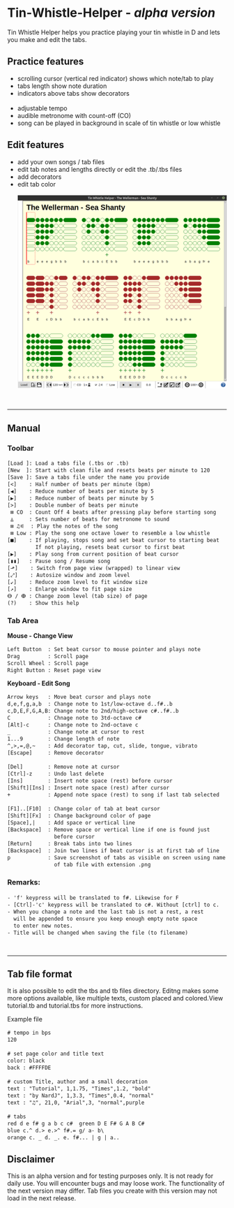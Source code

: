 # Tin-Whistle-Helper - _alpha version_
Tin Whistle Helper helps you practice playing your tin whistle in D 
and lets you make and edit the tabs. 

## Practice features
- scrolling cursor (vertical red indicator) shows which note/tab to play
- tabs length show note duration 
- indicators above tabs show decorators
<br />  <br />
- adjustable tempo 
- audible metronome with count-off (CO)
- song can be played in background in scale of tin whistle or low whistle

## Edit features
- add your own songs / tab files
- edit tab notes and lengths directly or edit the .tb/.tbs files
- add decorators
- edit tab color
<br />  <br />
![Figure 1](https://github.com/NardJ/Tin-Whistle-Helper/blob/main/screenshots/MainWindow.png "Screenshot")


</br>

---

## Manual

### Toolbar
```
[Load ]: Load a tabs file (.tbs or .tb)
[New  ]: Start with clean file and resets beats per minute to 120
[Save ]: Save a tabs file under the name you provide
[<]    : Half number of beats per minute (bpm)
[◀]    : Reduce number of beats per minute by 5
[▶]    : Reduce number of beats per minute by 5
[>]    : Double number of beats per minute 
 ⊠ CO  : Count Off 4 beats after pressing play before starting song
 ⏅     : Sets number of beats for metronome to sound
 ⊠ ♫⚟  : Play the notes of the song
 ⊠ Low : Play the song one octave lower to resemble a low whistle
[■]    : If playing, stops song and set beat cursor to starting beat
         If not playing, resets beat cursor to first beat
[▶]    : Play song from current position of beat cursor
[▮▮]   : Pause song / Resume song 
[⬏]    : Switch from page view (wrapped) to linear view
[⤢]    : Autosize window and zoom level
[↙]    : Reduce zoom level to fit window size
[↗]    : Enlarge window to fit page size
ⴱ / ⴲ : Change zoom level (tab size) of page
(?)    : Show this help
```

### Tab Area

**Mouse - Change View**
```
Left Button  : Set beat cursor to mouse pointer and plays note
Drag         : Scroll page
Scroll Wheel : Scroll page
Right Button : Reset page view
```
**Keyboard - Edit Song**
```
Arrow keys   : Move beat cursor and plays note
d,e,f,g,a,b  : Change note to 1st/low-octave d..f#..b
c,D,E,F,G,A,B: Change note to 2nd/high-octave c#..f#..b
C            : Chnage note to 3td-octave c#
[Alt]-c      : Change note to 2nd-octave c
_            : Change note at cursor to rest
1...9        : Change length of note
^,>,=,@,~    : Add decorator tap, cut, slide, tongue, vibrato
[Escape]     : Remove decorator

[Del]        : Remove note at cursor
[Ctrl]-z     : Undo last delete
[Ins]        : Insert note space (rest) before cursor
[Shift][Ins] : Insert note space (rest) after cursor
+            : Append note space (rest) to song if last tab selected

[F1]..[F10]  : Change color of tab at beat cursor
[Shift][Fx]  : Change background color of page
[Space],|    : Add space or vertical line
[Backspace]  : Remove space or vertical line if one is found just 
               before cursor
[Return]     : Break tabs into two lines
[Backspace]  : Join two lines if beat cursor is at first tab of line
p            : Save screenshot of tabs as visible on screen using name 
               of tab file with extension .png
```

### Remarks:
```
- 'f' keypress will be translated to f#. Likewise for F
- [Ctrl]-'c' keypress will be translated to c#. Without [ctrl] to c.
- When you change a note and the last tab is not a rest, a rest 
  will be appended to ensure you keep enough empty note space 
  to enter new notes.
- Title will be changed when saving the file (to filename)
```

</br>

---

## Tab file format

It is also possible to edit the tbs and tb files directory.
Editng makes some more options available, like multiple texts, 
custom placed and colored.View tutorial.tb and tutorial.tbs for 
more instructions.

Example file
```
# tempo in bps
120

# set page color and title text
color: black
back : #FFFFDE

# custom Title, author and a small decoration
text : "Tutorial", 1,1.75, "Times",1.2, "bold"
text : "by NardJ", 1,3.3, "Times",0.4, "normal"
text : "♫", 21,0, "Arial",3, "normal",purple

# tabs
red d e f# g a b c c#  green D E F# G A B C#  
blue c.^ d.> e.>^ f#.= g/ a- b\ 
orange c. _ d. _. e. f#... | g | a..
``` 

## Disclaimer

This is an alpha version and for testing purposes only. It is not ready 
for daily use. You will encounter bugs and may loose work.
The functionality of the next version may differ. Tab files you create 
with this version may not load in the next release. 

